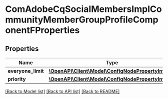 # ComAdobeCqSocialMembersImplCommunityMemberGroupProfileComponentFProperties

## Properties
Name | Type | Description | Notes
------------ | ------------- | ------------- | -------------
**everyone_limit** | [**\OpenAPI\Client\Model\ConfigNodePropertyInteger**](ConfigNodePropertyInteger.md) |  | [optional] 
**priority** | [**\OpenAPI\Client\Model\ConfigNodePropertyInteger**](ConfigNodePropertyInteger.md) |  | [optional] 

[[Back to Model list]](../README.md#documentation-for-models) [[Back to API list]](../README.md#documentation-for-api-endpoints) [[Back to README]](../README.md)


